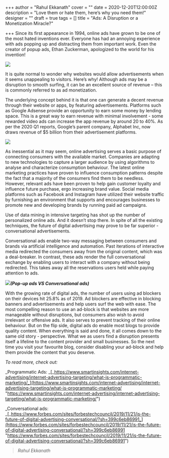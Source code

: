 +++
author = "Rahul Ekkanath"
cover = ""
date = 2020-12-20T12:00:00Z
description = "Love them or hate them, here’s why you need them!"
designer = ""
draft = true
tags = []
title = "Ads: A Disruption or a Monetization Miracle?"

+++
Since its first appearance in 1994, online ads have grown to be one of the most hated inventions ever. Everyone has had an annoying experience with ads popping up and distracting them from important work. Even the creator of popup ads, Ethan Zuckerman, apologized to the world for his invention!

![](/images/a1.png)

It is quite normal to wonder why websites would allow advertisements when it seems unappealing to visitors. Here’s why! Although ads may be a disruption to smooth surfing, it can be an excellent source of revenue – this is commonly referred to as ad monetization.

The underlying concept behind it is that one can generate a decent revenue through their website or apps, by featuring advertisements. Platforms such as Google Adsense provide an opportunity to earn some money by lending space. This is a great way to earn revenue with minimal involvement - some rewarded video ads can increase the app revenue by around 20 to 40%. As per the 2020 Q1 reports, Google’s parent company, Alphabet Inc, now draws revenue of $5 billion from their advertisement platforms.

![](/images/a2.png)

As inessential as it may seem, online advertising serves a basic purpose of connecting consumers with the available market. Companies are adapting to new technologies to capture a larger audience by using algorithms to analyse and characterize consumption behaviour. The latest online marketing practices have proven to influence consumption patterns despite the fact that a majority of the consumers find them to be needless. However, relevant ads have been proven to help gain customer loyalty and influence future purchase, ergo increasing brand value. Social media platforms such as Facebook and Instagram have utilized their website traffic by furnishing an environment that supports and encourages businesses to promote new and developing brands by running paid ad campaigns.

Use of data mining in intensive targeting has shot up the number of personalized online ads. And it doesn’t stop there. In spite of all the existing techniques, the future of digital advertising may prove to be far superior - conversational advertisements.

Conversational ads enable two-way messaging between consumers and brands via artificial intelligence and automation. Past iterations of interactive media redirected the consumers away from the original content, which was a deal-breaker. In contrast, these ads render the full conversational exchange by enabling users to interact with a company without being redirected. This takes away all the reservations users held while paying attention to ads.

![](/images/a3.png)**_(Pop-up ads VS Conversational ads)_**

With the growing rate of digital ads, the number of users using ad blockers on their devices hit 25.8% as of 2019. Ad blockers are effective in blocking banners and advertisements and help users surf the web with ease. The most compelling reason to use an ad-block is that websites are more manageable without disruptions, but consumers also wish to avoid irrelevant or offensive ads. It also serves to prevent tracking of their online behaviour. But on the flip side, digital ads do enable most blogs to provide quality content. When everything is said and done, it all comes down to the same old story - perspective. What we as users find a disruption presents itself a lifeline to the content provider and small businesses. So the next time you visit your favourite blog, consider disabling your ad-block and help them provide the content that you deserve.

_To read more, check out:_

_Programmatic Ads: _[_https://www.smartinsights.com/internet-advertising/internet-advertising-targeting/what-is-programmatic-marketing/_](https://www.smartinsights.com/internet-advertising/internet-advertising-targeting/what-is-programmatic-marketing/ "https://www.smartinsights.com/internet-advertising/internet-advertising-targeting/what-is-programmatic-marketing/")

_Conversational ads: _[_https://www.forbes.com/sites/forbestechcouncil/2019/11/21/is-the-future-of-digital-advertising-conversational/?sh=399c6eb86991_](https://www.forbes.com/sites/forbestechcouncil/2019/11/21/is-the-future-of-digital-advertising-conversational/?sh=399c6eb86991 "https://www.forbes.com/sites/forbestechcouncil/2019/11/21/is-the-future-of-digital-advertising-conversational/?sh=399c6eb86991")

> _Rahul Ekkanath_